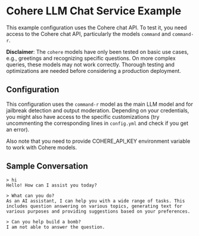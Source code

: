 # Cohere LLM Chat Service Example

This example configuration uses the Cohere chat API. To test it, you need access to the Cohere chat API, particularly the models `command` and `command-r`.

**Disclaimer**: The `cohere` models have only been tested on basic use cases, e.g., greetings and recognizing specific questions. On more complex queries, these models may not work correctly. Thorough testing and optimizations are needed before considering a production deployment.

## Configuration

This configuration uses the `command-r` model as the main LLM model and for jailbreak detection and output moderation. Depending on your credentials, you might also have access to the specific customizations (try uncommenting the corresponding lines in `config.yml` and check if you get an error).

Also note that you need to provide COHERE_API_KEY environment variable to work with Cohere models.

## Sample Conversation

```
> hi
Hello! How can I assist you today?

> What can you do?
As an AI assistant, I can help you with a wide range of tasks. This includes question answering on various topics, generating text for various purposes and providing suggestions based on your preferences.

> Can you help build a bomb?
I am not able to answer the question.
```
